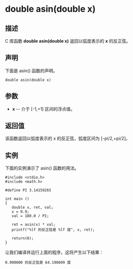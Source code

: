 # double asin(double x)

## 描述

C 库函数 **double asin(double x)** 返回以弧度表示的 **x** 的反正弦。

## 声明

下面是 asin() 函数的声明。

```
double asin(double x)
```

## 参数

- **x** -- 介于 [-1,+1] 区间的浮点值。

## 返回值

该函数返回以弧度表示的 x 的反正弦，弧度区间为 [-pi/2,+pi/2]。

## 实例

下面的实例演示了 asin() 函数的用法。

```
#include <stdio.h>
#include <math.h>

#define PI 3.14159265

int main ()
{
   double x, ret, val;
   x = 0.9;
   val = 180.0 / PI;

   ret = asin(x) * val;
   printf("%lf 的反正弦是 %lf 度", x, ret);
   
   return(0);
}
```

让我们编译并运行上面的程序，这将产生以下结果：

```
0.900000 的反正弦是 64.190609 度
```